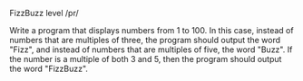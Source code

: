 FizzBuzz level /pr/

Write a program that displays numbers from 1 to 100. In this case, instead of numbers that are multiples of three, the program should output the word "Fizz", and instead of numbers that are multiples of five, the word "Buzz". If the number is a multiple of both 3 and 5, then the program should output the word "FizzBuzz".
